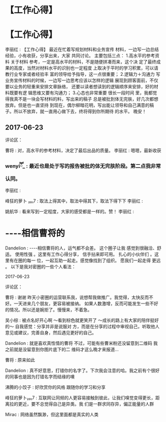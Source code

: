 # 【工作心得】

# 【工作心得】

李丽红 : 【工作心得】 最近在忙着写规划材料和业务宣传 材料，一边写一边总结经验，小有收获，分享出来，大家 共同讨论。 主要包括三点： 1.高水平的参考资料 关于材料 参考，一定是高水平的材料，不是随便拼凑而来，这个决 定了最终成果的高度，当然对材料水平的识别也一定程度 上取决于平时的学习积累，可以请教行业专家或者经验丰 富的领导给予指导，这一点很重要； 2.逻辑力＋沟通力 写 业务宣传材料的时候，一边写一边思考应该以怎样的逻辑 展现到顾客面前，不仅要以业务的轻重来安排文章脉络， 还要以读者想读到的逻辑顺序来安排，好的材料既要有逻 辑思维又要有沟通力； 3.心态也非常重要 很长一段时间 里，我都觉得我真不是一块会写材料的料，写出来的稿子 总是被批到体无完肤，好几次都想放弃。但是也一直坚持 到现在，偶尔柳暗花明，写出能让领导和自己满意的稿 子。所以不放弃，就一直用心做下去，终将得到你所期待 的水平。 晚安！

## 2017-06-23

评论区：

曹将 : 对，高水平的参考材料，决定了最后出品的质量。 李丽红 : 嗯嗯，最新收获

### wenyiོོ_ : 最近也是处于写的报告被批的体无完肤阶段。第二点我非常认同。

李丽红 :

峰狂的萝卜 ₂₀₁7 : 取法上得其中，取法中得其下，取法下得下下 李丽红 :

姚航华 : 看来写到一定程度，大家的感受都是一样的。赞！ 李丽红 :

# ----相信曹将的

Dandelion : ----相信曹将的人，运气都不会差。 这个圈子让我 感觉到很融洽、舒适。 使用性强 。这里有工作心得分享， 信手拈来即可用。 扎心的小伙伴们 。这里有在圈的每一 位，一起互助一起走。感觉像找到了组织。 愿我们一起走得 更远 。 以下是我对密圈的一些个人看法：

2017-06-23

评论区：

曹将 : 谢谢 昨天小密圈的运营联系我，说想帮我做推广。我觉得，太快反而不好。一天进来几个朋友，更容易被接纳。 如果人数激增，反而可能发生一些不好的情况。所以还是婉拒了。慢慢来，不着急。

吴小棕 : 被点名好开心啊 ～看到棕色就更笑开了 ～成长的路上有大家的陪伴挺好的～ 自我感觉：分享并非是说服对 方，而是在分享的过程中审视自己，听取他人意见或建议，完善自身，然后遇见更好的自己。

Dandelion : 就是喜欢真性情的曹将 不过，可能有些曹米粉还没留意到二维码 我之前就是没留意到你图片底下的二 维码才这么晚才来报道…

曹将 : 原来如此

Dandelion : 真不好意思，打错你的名字了。下次我会注意的哈。我之前有个很好的同事也是因为打错名字而结缘的噢

沸腾的小饺子 : 好欣赏你的风格 跟随你的学习和分享

峰狂的萝卜₂₀₁7 : 互联网让同频的人更容易接触到彼此，让我们嗅觉变得更长，距离拉的更近，要不总觉得自己是异类。我 们是一群求同存异，偏正能量的人群

Mirac : 网络虽然飘渺，但这里面都是真实的人类